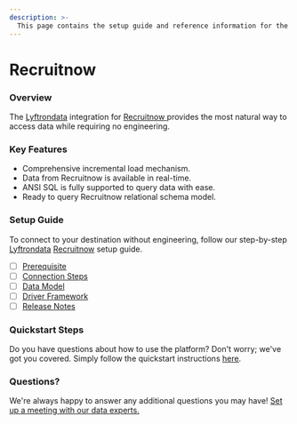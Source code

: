 ```yaml
---
description: >-
  This page contains the setup guide and reference information for the Recruitnow source connector.
---
```


# Recruitnow

### Overview

The [Lyftrondata](https://www.lyftrondata.com/) integration for [Recruitnow](https://www.lyftrondata.com/integration/recruitnow/)[ ](https://www.lyftrondata.com/integration/recruitnow/)provides the most natural way to access data while requiring no engineering.

### Key Features

* Comprehensive incremental load mechanism.
* Data from Recruitnow is available in real-time.&#x20;
* ANSI SQL is fully supported to query data with ease.
* Ready to query Recruitnow relational schema model.

### Setup Guide

To connect to your destination without engineering, follow our step-by-step [Lyftrondata](https://www.lyftrondata.com/)  [Recruitnow](https://www.lyftrondata.com/integration/recruitnow/) setup guide.

* [ ] [Prerequisite](../../marketing-analytics/recruitnow/prerequisite.md)
* [ ] [Connection Steps](../../marketing-analytics/recruitnow/connection-steps.md)
* [ ] [Data Model](../../marketing-analytics/recruitnow/data-model/)
* [ ] [Driver Framework](../../marketing-analytics/recruitnow/driver-framework/)
* [ ] [Release Notes](../../marketing-analytics/recruitnow/release-notes.md)

### Quickstart Steps

Do you have questions about how to use the platform? Don't worry; we've got you covered. Simply follow the quickstart instructions [here](../../../quickstart-steps.md).

### Questions? <a href="#questions" id="questions"></a>

We're always happy to answer any additional questions you may have! [Set up a meeting with our data experts.](https://www.lyftrondata.com/book-a-meeting/)


